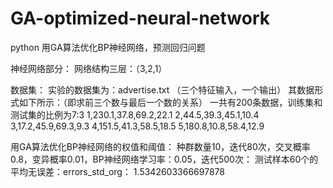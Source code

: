 # GA-optimized-neural-network
python 用GA算法优化BP神经网络，预测回归问题

神经网络部分：
网络结构三层：（3,2,1）

数据集：
实验的数据集为：advertise.txt （三个特征输入，一个输出）
其数据形式如下所示：（即求前三个数与最后一个数的关系）
一共有200条数据，训练集和测试集的比例为7:3
1,230.1,37.8,69.2,22.1
2,44.5,39.3,45.1,10.4
3,17.2,45.9,69.3,9.3
4,151.5,41.3,58.5,18.5
5,180.8,10.8,58.4,12.9

用GA算法优化BP神经网络的权值和阈值：
种群数量10，迭代80次，交叉概率0.8，变异概率0.01，BP神经网络学习率：0.05，迭代500次：
测试样本60个的平均无误差：errors_std_org： 1.5342603366697878
